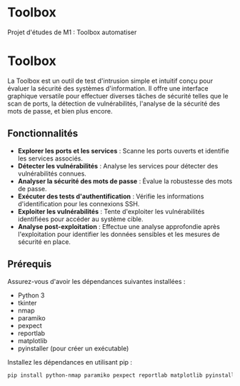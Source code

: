 # Toolbox
Projet d'études de M1 : Toolbox automatiser 
# Toolbox 

 La Toolbox est un outil de test d'intrusion simple et intuitif conçu pour évaluer la sécurité des systèmes d'information. Il offre une interface graphique versatile pour effectuer diverses tâches de sécurité telles que le scan de ports, la détection de vulnérabilités, l'analyse de la sécurité des mots de passe, et bien plus encore.

## Fonctionnalités

- **Explorer les ports et les services** : Scanne les ports ouverts et identifie les services associés.
- **Détecter les vulnérabilités** : Analyse les services pour détecter des vulnérabilités connues.
- **Analyser la sécurité des mots de passe** : Évalue la robustesse des mots de passe.
- **Exécuter des tests d'authentification** : Vérifie les informations d'identification pour les connexions SSH.
- **Exploiter les vulnérabilités** : Tente d'exploiter les vulnérabilités identifiées pour accéder au système cible.
- **Analyse post-exploitation** : Effectue une analyse approfondie après l'exploitation pour identifier les données sensibles et les mesures de sécurité en place.

## Prérequis

Assurez-vous d'avoir les dépendances suivantes installées :

- Python 3
- tkinter
- nmap
- paramiko
- pexpect
- reportlab
- matplotlib
- pyinstaller (pour créer un exécutable)

Installez les dépendances en utilisant pip :

```sh
pip install python-nmap paramiko pexpect reportlab matplotlib pyinstaller




